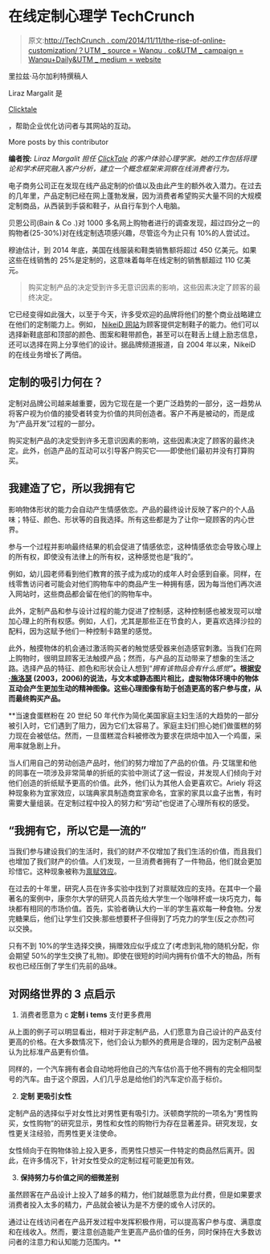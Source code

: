 # 在线定制心理学 TechCrunch

> 原文:[http://TechCrunch . com/2014/11/11/the-rise-of-online-customization/？UTM _ source = Wanqu . co&UTM _ campaign = Wanqu+Daily&UTM _ medium = website](http://techcrunch.com/2014/11/11/the-rise-of-online-customization/?utm_source=wanqu.co&utm_campaign=Wanqu+Daily&utm_medium=website)

里拉兹·马尔加利特撰稿人

Liraz Margalit 是

[Clicktale](http://www.clicktale.com/)

，帮助企业优化访问者与其网站的互动。

More posts by this contributor

**编者按:** *Liraz Margalit 担任 [ClickTale](http://www.clicktale.com/) 的客户体验心理学家。她的工作包括将理论和学术研究融入客户分析，建立一个概念框架来洞察在线消费者行为。*

电子商务公司正在发现在线产品定制的价值以及由此产生的额外收入潜力。在过去的几年里，产品定制已经在网上蓬勃发展，因为消费者希望购买大量不同的大规模定制商品，从西装到手袋和鞋子，从自行车到个人电脑。

贝恩公司(Bain & Co .)对 1000 多名网上购物者进行的调查发现，超过四分之一的购物者(25-30%)对在线定制选项感兴趣，尽管迄今为止只有 10%的人尝试过。

穆迪估计，到 2014 年底，美国在线服装和鞋类销售额将超过 450 亿美元。如果这些在线销售的 25%是定制的，这意味着每年在线定制的销售额超过 110 亿美元。

> 购买定制产品的决定受到许多无意识因素的影响，这些因素决定了顾客的最终决定。

它已经变得如此强大，以至于今天，许多受欢迎的品牌将他们的整个商业战略建立在他们的定制能力上。例如， [NikeiD 网站](http://www.nike.com/us/en_us/c/nikeid)为顾客提供定制鞋子的能力。他们可以选择新鞋底部和顶部的颜色、图案和鞋带颜色，甚至可以在鞋舌上缝上励志信息，还可以选择在网上分享他们的设计。据品牌频道报道，自 2004 年以来，NikeiD 的在线业务增长了两倍。

## 定制的吸引力何在？

定制对品牌公司越来越重要，因为它现在是一个更广泛趋势的一部分，这一趋势从将客户视为价值的接受者转变为价值的共同创造者。客户不再是被动的，而是成为“产品开发”过程的一部分。

购买定制产品的决定受到许多无意识因素的影响，这些因素决定了顾客的最终决定。此外，创造产品的互动可以引导客户购买它——即使他们最初并没有打算购买。

## 我建造了它，所以我拥有它

影响物体形状的能力会自动产生情感依恋。产品的最终设计反映了客户的个人品味；特征、颜色、形状等的自我选择。所有这些都是为了让你一窥顾客的内心世界。

参与一个过程并影响最终结果的机会促进了情感依恋，这种情感依恋会导致心理上的所有权，即使没有法律上的所有权，这种感觉也是“我的”。

例如，幼儿园老师看到他们教育的孩子成为成功的成年人时会感到自豪。同样，在线零售访问者可能会对他们购物车中的商品产生一种拥有感，因为每当他们再次进入网站时，这些商品都会留在他们的购物车中。

此外，定制产品和参与设计过程的能力促进了控制感，这种控制感也被发现可以增加心理上的所有权感。例如，人们，尤其是那些正在节食的人，更喜欢选择沙拉的配料，因为这赋予他们一种控制卡路里的感觉。

此外，触摸物体的机会通过激活购买者的触觉感受器来创造感官刺激。当我们在网上购物时，很明显顾客无法触摸产品；然而，与产品的互动带来了想象的生活之路。选择产品的特征、颜色和形状会让人想到“*拥有该物品会有什么感觉”***。根据[安·施洛瑟](http://faculty.bschool.washington.edu/aschloss/articles/schlosser%20jcr%20dec2006.pdf) (2003，2006)的说法，与文本或静态图片相比，虚拟物体环境中的物体互动会产生更加生动的精神图像。这些心理图像有助于创造更高的客户参与度，从而最终购买产品。**

 **当速食蛋糕粉在 20 世纪 50 年代作为简化美国家庭主妇生活的大趋势的一部分被引入时，它们遇到了阻力，因为它们太容易了。家庭主妇们担心她们做蛋糕的努力现在会被低估。然而，一旦蛋糕混合料被修改为要求在烘焙中加入一个鸡蛋，采用率就急剧上升。

当人们用自己的劳动创造产品时，他们的努力增加了产品的价值。丹·艾瑞里和他的同事在一项涉及非常简单的折纸的实验中测试了这一假设，并发现人们倾向于对他们创造的折纸赋予更高的价值。此外，他们认为其他人会更喜欢它。Ariely 将这种现象称为宜家效应，以瑞典家具制造商宜家命名，宜家的家具以盒子出售，有时需要大量组装。在定制过程中投入的努力和“劳动”也促进了心理所有权的感受。

## “我拥有它，所以它是一流的”

当我们参与建设我们的生活时，我们的财产不仅增加了我们生活的价值，而且我们也增加了我们财产的价值。人们发现，一旦消费者拥有了一件物品，他们就会更加珍惜它。这种现象被称为[禀赋效应](http://en.wikipedia.org/wiki/Endowment_effect)。

在过去的十年里，研究人员在许多实验中找到了对禀赋效应的支持。在其中一个最著名的案例中，康奈尔大学的研究人员首先给大学生一个咖啡杯或一块巧克力，每块都有相同的市场价值。首先，实验者确认大约一半的学生喜欢每一种食物。分发完糖果后，他们让学生们交换:那些想要杯子但得到了巧克力的学生(反之亦然)可以交换。

只有不到 10%的学生选择交换，捐赠效应似乎成立了(考虑到礼物的随机分配，你会期望 50%的学生交换了礼物)。即使在很短的时间内拥有价值不大的物品，所有权也已经压倒了学生们先前的品味。

## 对网络世界的 3 点启示

1.  消费者愿意为 c **定制 i** **tems** 支付更多费用

从上面的例子可以明显看出，相对于非定制产品，人们愿意为自己设计的产品支付更高的价格。在大多数情况下，他们会认为额外的费用是合理的，因为定制产品被认为比标准产品更有价值。

同样的，一个汽车拥有者会自动地将他自己的汽车估价高于他不拥有的完全相同型号的汽车。由于这个原因，人们几乎总是给他们的汽车定价高于标价。

2.  **定制** **更吸引女性**

定制产品的选择似乎对女性比对男性更有吸引力。沃顿商学院的一项名为“男性购买，女性购物”的研究显示，男性和女性的购物行为存在显著差异。研究发现，女性更关注经验，而男性更关注使命。

女性倾向于在购物体验上投入更多，而男性只想买一件特定的商品然后离开。因此，在许多情况下，针对女性受众的定制过程可能更加有效。

3.  **保持努力与价值之间的细微差别**

虽然顾客在产品设计上投入了越多的精力，他们就越愿意为此付费，但是如果要求消费者投入太多的精力，产品就会被认为是不方便的或令人讨厌的。

通过让在线访问者在产品开发过程中发挥积极作用，可以提高客户参与度、满意度和在线收入。然而，要注意创造能产生更高产品价值的任务，同时保持在大多数访问者的注意力和认知能力范围内。**